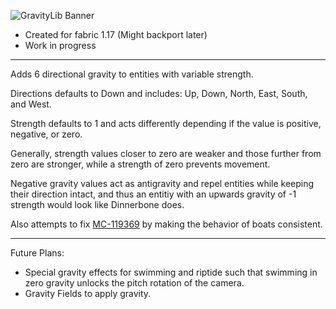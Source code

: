 ![GravityLib Banner](https://user-images.githubusercontent.com/56317194/121430473-c0d05980-c93d-11eb-8f18-4b33ecc59bed.png)

- Created for fabric 1.17 (Might backport later)
- Work in progress

---

Adds 6 directional gravity to entities with variable strength.

Directions defaults to Down and includes: Up, Down, North, East, South, and West.

Strength defaults to 1 and acts differently depending if the value is positive, negative, or zero.

Generally, strength values closer to zero are weaker and those further from zero are stronger, while a strength of zero prevents movement.

Negative gravity values act as antigravity and repel entities while keeping their direction intact, and thus an entitiy with an upwards gravity of -1 strength would look like Dinnerbone does.

Also attempts to fix [MC-119369](https://bugs.mojang.com/browse/MC-119369) by making the behavior of boats consistent.

---

Future Plans:
- Special gravity effects for swimming and riptide such that swimming in zero gravity unlocks the pitch rotation of the camera.
- Gravity Fields to apply gravity.
